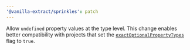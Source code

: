 ```yaml
---
'@vanilla-extract/sprinkles': patch
---
```


Allow `undefined` property values at the type level.
This change enables better compatibility with projects that set the [`exactOptionalPropertyTypes`][exactOptionalPropertyTypes] flag to `true`.

[exactOptionalPropertyTypes]: https://www.typescriptlang.org/tsconfig#exactOptionalPropertyTypes
